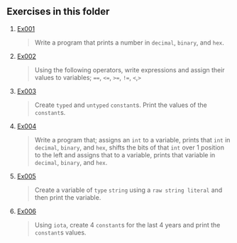 ## Exercises in this folder
1. [Ex001](Ex001.go)
   > Write a program that prints a number in `decimal`, `binary`, and `hex`.
2. [Ex002](Ex002.go)
   > Using the following operators, write expressions and assign their values to variables; `==`, `<=`, `>=`, `!=`, `<`,`>`
3. [Ex003](Ex003.go)
   > Create `typed` and `untyped` `constant`s. Print the values of the `constant`s.
4. [Ex004](Ex004.go)
   > Write a program that; assigns an `int` to a variable, prints that `int` in `decimal`, `binary`, and `hex`, shifts the bits of that `int` over 1 position to the left and assigns that to a variable, prints that variable in `decimal`, `binary`, and `hex`.
5. [Ex005](Ex005.go)
   > Create a variable of `type` `string` using a `raw string literal` and then print the variable.
6. [Ex006](Ex001.go)
   > Using `iota`, create 4 `constant`s for the last 4 years and print the `constant`s values.
